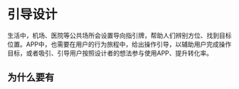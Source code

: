<!--
 * @Author: your name
 * @Date: 2020-12-07 21:32:36
 * @LastEditTime: 2020-12-07 21:36:20
 * @LastEditors: Please set LastEditors
 * @Description: In User Settings Edit
 * @FilePath: /blogWebsite/docs/UI/guideTheDesign.md
-->
# 引导设计

生活中，机场、医院等公共场所会设置导向指引牌，帮助人们辨别方位、找到目标位置。APP中，也需要在用户的行为旅程中，给出操作引导，以辅助用户完成操作目标，或者吸引、引导用户按照设计者的想法参与使用APP、提升转化率。 

## 为什么要有